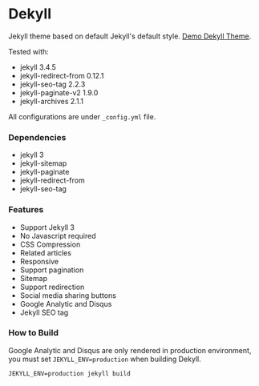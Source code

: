 # Dekyll

Jekyll theme based on default Jekyll's default style. [Demo Dekyll Theme](http://www.kaklabs.com).

Tested with:
* jekyll 3.4.5
* jekyll-redirect-from 0.12.1
* jekyll-seo-tag 2.2.3
* jekyll-paginate-v2 1.9.0
* jekyll-archives 2.1.1

All configurations are under `_config.yml` file.

### Dependencies
* jekyll 3
* jekyll-sitemap
* jekyll-paginate
* jekyll-redirect-from
* jekyll-seo-tag

### Features
* Support Jekyll 3
* No Javascript required
* CSS Compression
* Related articles
* Responsive
* Support pagination
* Sitemap
* Support redirection
* Social media sharing buttons
* Google Analytic and Disqus
* Jekyll SEO tag

### How to Build
Google Analytic and Disqus are only rendered in production environment, you must set `JEKYLL_ENV=production` when building Dekyll.

```
JEKYLL_ENV=production jekyll build
```

